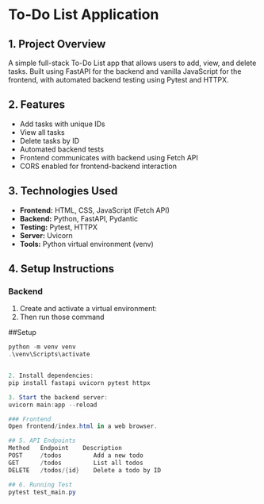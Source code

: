 # To-Do List Application

## 1. Project Overview
A simple full-stack To-Do List app that allows users to add, view, and delete tasks. Built using FastAPI for the backend and vanilla JavaScript for the frontend, with automated backend testing using Pytest and HTTPX.

## 2. Features
- Add tasks with unique IDs
- View all tasks
- Delete tasks by ID
- Automated backend tests
- Frontend communicates with backend using Fetch API
- CORS enabled for frontend-backend interaction


## 3. Technologies Used
- **Frontend:** HTML, CSS, JavaScript (Fetch API)
- **Backend:** Python, FastAPI, Pydantic
- **Testing:** Pytest, HTTPX
- **Server:** Uvicorn
- **Tools:** Python virtual environment (venv)


## 4. Setup Instructions

### Backend

1. Create and activate a virtual environment:
2. Then run those command


##Setup

```powershell
python -m venv venv
.\venv\Scripts\activate


2. Install dependencies:
pip install fastapi uvicorn pytest httpx

3. Start the backend server:
uvicorn main:app --reload

### Frontend
Open frontend/index.html in a web browser.

## 5. API Endpoints
Method	 Endpoint	 Description
POST	 /todos	        Add a new todo
GET	     /todos	        List all todos
DELETE	 /todos/{id}	Delete a todo by ID

## 6. Running Test
pytest test_main.py

